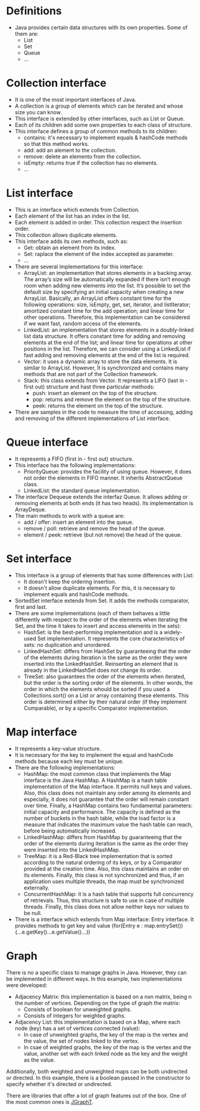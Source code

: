 # Definitions
- Java provides certain data structures with its own properties. Some of them are:
	- List
	- Set
	- Queue
	- ...

# Collection interface
- It is one of the most important interfaces of Java.
- A collection is a group of elements which can be iterated and whose size you can know.
- This interface is extended by other interfaces, such as List or Queue.
- Each of its children add some own properties to each class of structure.
- This interface defines a group of common methods to its children:
    - contains: it's necessary to implement equals & hashCode methods so that this method works.
    - add: add an alement to the collection.
    - remove: delete an elemento from the collection.
    - isEmpty: returns true if the collection has no elements.
    - ...
# List interface
- This is an interface which extends from Collection.
- Each element of the list has an index in the list.
- Each element is added in order. This collection respect the insertion order.
- This collection allows duplicate elements.
- This interface adds its own methods, such as:
    - Get: obtain an element from its index.
    - Set: raplace the element of the index accepted as parameter.
    - ...
- There are several implementations for this interface:
    - ArrayList: an implementation that stores elements in a backing array. The array’s size will be automatically expanded if there isn’t enough room when adding new elements into the list. It’s possible to set the default size by specifying an initial capacity when creating a new ArrayList. Basically, an ArrayList offers constant time for the following operations: size, isEmpty, get, set, iterator, and listIterator; amortized constant time for the add operation; and linear time for other operations. Therefore, this implementation can be considered if we want fast, random access of the elements.
    - LinkedList: an implementation that stores elements in a doubly-linked list data structure. It offers constant time for adding and removing elements at the end of the list; and linear time for operations at other positions in the list. Therefore, we can consider using a LinkedList if fast adding and removing elements at the end of the list is required.
    - Vector: it uses a dynamic array to store the data elements. It is similar to ArrayList. However, It is synchronized and contains many methods that are not part of the Collection framework.
    - Stack: this class extends from Vector. It represents a LIFO (last in - first out) structure and hast three particular methods:
        - push: insert an element on the top of the structure.
        - pop: returns and remove the element on the top of the structure.
        - peek: returns the element on the top of the structure.
- There are samples in the code to measure the time of accessing, adding and removing of the different implementations of List interface.

# Queue interface
- It represents a FIFO (first in - first out) structure.
- This interface has the following implementations:
    - PriorityQueue: provides the facility of using queue. However, it does not order the elements in FIFO manner. It inherits AbstractQueue class.
    - LinkedList: the standard queue implementation.
- The interface Dequeue extends the interfaz Queue. It allows adding or removing elements at both ends (it has two heads). Its implementation is ArrayDeque.
- The main methods to work with a queue are:
    - add / offer: insert an element into the queue.
    - remove / poll: retrieve and remove the head of the queue.
    - element / peek: retrieve (but not remove) the head of the queue.

# Set interface
- This interface is a group of elements that has some differences with List:
    - It doesn't keep the ordering insertion.
    - It doesn't allow duplicate elements. For this, it is necessary to implement equals and hashCode methods.
- SortedSet interface extends from Set. It adds the methods comparator, first and last.
- There are some implementations (each of them behaves a little differently with respect to the order of the elements when iterating the Set, and the time it takes to insert and access elements in the sets):
    - HashSet: is the best-performing implementation and is a widely-used Set implementation. It represents the core characteristics of sets: no duplication and unordered.
    - LinkedHashSet: differs from HashSet by guaranteeing that the order of the elements during iteration is the same as the order they were inserted into the LinkedHashSet. Reinserting an element that is already in the LinkedHashSet does not change its order.
    - TreeSet: also guarantees the order of the elements when iterated, but the order is the sorting order of the elements. In other words, the order in which the elements whould be sorted if you used a Collections.sort() on a List or array containing these elements. This order is determined either by their natural order (if they implement Comparable), or by a specific Comparator implementation.

# Map interface
- It represents a key-value structure.
- It is necessary for the key to implement the equal and hashCode methods because each key must be unique.
- There are the following implementations:
    - HashMap: the most common class that implements the Map interface is the Java HashMap. A HashMap is a hash table implementation of the Map interface. It permits null keys and values. Also, this class does not maintain any order among its elements and especially, it does not guarantee that the order will remain constant over time. Finally, a HashMap contains two fundamental parameters: initial capacity and performance. The capacity is defined as the number of buckets in the hash table, while the load factor is a measure that indicates the maximum value the hash table can reach, before being automatically increased.
    - LinkedHashMap: differs from HashMap by guaranteeing that the order of the elements during iteration is the same as the order they were inserted into the LinkedHashMap.
    - TreeMap: it is a Red-Black tree implementation that is sorted according to the natural ordering of its keys, or by a Comparator provided at the creation time. Also, this class maintains an order on its elements. Finally, this class is not synchronized and thus, if an application uses multiple threads, the map must be synchronized externally.
    - ConcurrentHashMap: it is a hash table that supports full concurrency of retrievals. Thus, this structure is safe to use in case of multiple threads. Finally, this class does not allow neither keys nor values to be null.
- There is a interface which extends from Map interface: Entry interface. It provides methods to get key and value (for(Entry e : map.entrySet()){...e.getKey()...e.getValue()...})

# Graph
There is no a specific class to manage graphs in Java. However, they can be implemented in different ways. In this example, two implementations were developed:
- Adjacency Matrix: this implementation is based on a nxn matrix, being n the number of vertices. Depending on the type of graph the matrix:
  - Consists of boolean for unweighted graphs.
  - Consists of integers for weighted graphs.
- Adjacency List: this implementation is based on a Map, where each node (key) has a set of vertices connected (value):
  - In case of unweighted graphs, the key of the map is the vertex and the value, the set of nodes linked to the vertex.
  - In csae of weighted graphs, the key of the map is the vertex and the value, another set with each linked node as the key and the weight as the value.

Additionally, both weighted and unweighted maps can be both undirected or directed. In this example, there is a boolean passed in the constructor to specify whether it's directed or undirected.

There are libraries that offer a lot of graph features out of the box. One of the most common ones is [JGraphT](https://github.com/jgrapht/jgrapht/blob/master/README.md).